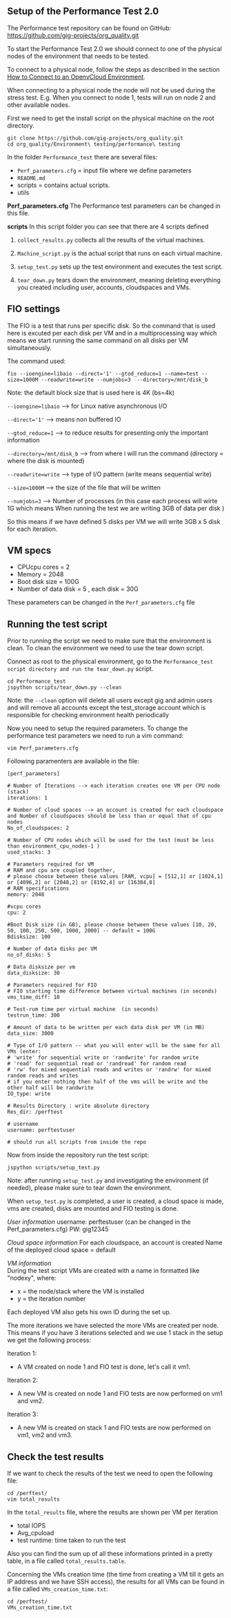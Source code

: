 ## Setup of the Performance Test 2.0

The Performance test repository can be found on GitHub: https://github.com/gig-projects/org_quality.git

To start the Performance Test 2.0 we should connect to one of the physical nodes of the environment that needs to be tested.

To connect to a physical node, follow the steps as described in the section [How to Connect to an OpenvCloud Environment](..\..\Sysadmin\Connect\connect.md).

When connecting to a physical node the node will not be used during the stress test. E.g. When you connect to node 1, tests will run on node 2 and other available nodes.

First we need to get the install script on the physical machine on the root directory.

```
git clone https://github.com/gig-projects/org_quality.git
cd org_quality/Environment\ testing/performance\ testing
```

In the folder `Performance_test` there are several files:
- `Perf_parameters.cfg` = input file where we define parameters
- `README.md`  
- scripts  =  contains actual scripts.
- utils

**Perf_parameters.cfg**
The Performance test parameters can be changed in this file.

**scripts**
In this script folder you can see that there are 4 scripts defined

1. `collect_results.py` collects all the results of the virtual machines.

2. `Machine_script.py` is the actual script that runs on each virtual machine.

3. `setup_test.py` sets up the test environment and executes the test script.  

4. `tear_down.py` tears down the environment, meaning deleting everything you created including user, accounts, cloudspaces and VMs.


## FIO settings

The FIO is a test that runs per specific disk. So the command that is used here is excuted per each disk per VM and in a multiprocessing way which means we start running the same command on all disks per VM simultaneously.

The command used:

`fio --ioengine=libaio --direct='1' --gtod_reduce=1 --name=test --size=1000M --readwrite=write --numjobs=3  --directory=/mnt/disk_b`

Note: the default block size that is used here is 4K (bs=4k)

`--ioengine=libaio` --> for Linux native asynchronous I/O

`--direct='1'`      --> means non buffered IO

`--gtod_reduce=1`   --> to reduce results for presenting only the important information

`--directory=/mnt/disk_b` --> from where i will run the command (directory = where the disk is mounted)

`--readwrite=write` --> type of I/O pattern (write means sequential write)

`--size=1000M`      --> the size of the file that will be written

`--numjobs=3`       --> Number of processes (in this case each process will wirte 1G which means When running the test we are writing 3GB of data per disk )

So this means if we have defined 5 disks per VM we will write 3GB x 5 disk for each iteration.


## VM specs

- CPUcpu cores = 2
- Memory = 2048
- Boot disk size = 100G
- Number of data disk = 5 , each disk = 30G

 These parameters can be changed in the `Perf_parameters.cfg` file


## Running the test script

Prior to running the script we need to make sure that the environment is clean. To clean the environment we need to use the tear down script.

Connect as root to the physical environment, go to the `Performance_test script directory and run the tear_down.py` script.

```
cd Performance_test
jspython scripts/tear_down.py --clean
```

Note: the `--clean` option will delete all users except gig and admin users and will remove all accounts except the test_storage account which is responsible for checking environment health periodically

Now you need to setup the required parameters. To change the performance test parameters we need to run a vim command:

```
vim Perf_parameters.cfg
```

Following paramenters are available in the file:
```
[perf_parameters]

# Number of Iterations --> each iteration creates one VM per CPU node (stack)
iterations: 1

# Number of cloud spaces --> an account is created for each cloudspace and Number of cloudspaces should be less than or equal that of cpu nodes
No_of_cloudspaces: 2

# Number of CPU nodes which will be used for the test (must be less than environment_cpu_nodes-1 )
used_stacks: 3

# Parameters required for VM
# RAM and cpu are coupled together,
# please choose between these values [RAM, vcpu] = [512,1] or [1024,1] or [4096,2] or [2048,2] or [8192,4] or [16384,8]
# RAM specifications
memory: 2048

#vcpu cores
cpu: 2

#Boot Disk size (in GB), please choose between these values [10, 20, 50, 100, 250, 500, 1000, 2000] -- default = 100G
Bdisksize: 100

# Number of data disks per VM
no_of_disks: 5

# Data disksize per vm
data_disksize: 30

# Parameters required for FIO
# FIO starting time difference between virtual machines (in seconds)
vms_time_diff: 10

# Test-rum time per virtual machine  (in seconds)
testrun_time: 300

# Amount of data to be written per each data disk per VM (in MB)
data_size: 3000

# Type of I/O pattern -- what you will enter will be the same for all VMs (enter:
# 'write' for sequential write or 'randwrite' for random write
# 'read' for sequential read or 'randread' for random read
# 'rw' for mixed sequential reads and writes or 'randrw' for mixed random reads and writes
# if you enter nothing then half of the vms will be write and the other half will be randwrite
IO_type: write

# Results Directory : write absolute directory
Res_dir: /perftest

# username
username: perftestuser

# should run all scripts from inside the repo
```

Now from inside the repository run the test script:
```
jspython scripts/setup_test.py
```

Note: after running `setup_test.py` and investigating the environment (if needed), please make sure to tear down the environment.

When `setup_test.py` is completed, a user is created, a cloud space is made, vms are created, disks are mounted and FIO testing is done.

*User information*
username: perftestuser (can be changed in the Perf_parameters.cfg)
PW: gig12345

*Cloud space information*
For each cloudspace, an account is created
Name of the deployed cloud space = default

*VM information*  
During the test script VMs are created with a name in formatted like "nodexy", where:
- x = the node/stack where the VM is installed
- y = the iteration number

Each deployed VM also gets his own ID during the set up.  

The more iterations we have selected the more VMs are created per node. This means if you have 3 iterations selected and we use 1 stack in the setup we get the following process:

Iteration 1:
- A VM created on node 1 and FIO test is done, let's call it vm1.

Iteration 2:
- A new VM is created on node 1 and FIO tests are now performed on vm1 and vm2.

Iteration 3:
- A new VM is created on stack 1 and FIO tests are now performed on vm1, vm2 and vm3.


## Check the test results

If we want to check the results of the test we need to open the following file:  
```
cd /perftest/
vim total_results
```

In the `total_results` file, where the results are shown per VM per iteration
- total IOPS
- Avg_cpuload
- test runtime: time taken to run the test

Also you can find the sum up of all these informations printed in a pretty table, in a file called `total_results.table`.

Concerning the VMs creation time (the time from creating a VM till it gets an IP address and we have SSH access), the results for all VMs can be found in a file called `VMs_creation_time.txt`:
```
cd /perftest/
VMs_creation_time.txt
```